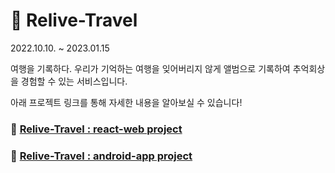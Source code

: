 # 🐇 Relive-Travel

2022.10.10. ~ 2023.01.15

여행을 기록하다.
우리가 기억하는 여행을 잊어버리지 않게 앨범으로 기록하여 추억회상을 경험할 수 있는 서비스입니다.

아래 프로젝트 링크를 통해 자세한 내용을 알아보실 수 있습니다!

### 🥕 [Relive-Travel : react-web project](https://github.com/relive-travel/react-web)

### 🥕 [Relive-Travel : android-app project](https://github.com/relive-travel/android-app)
